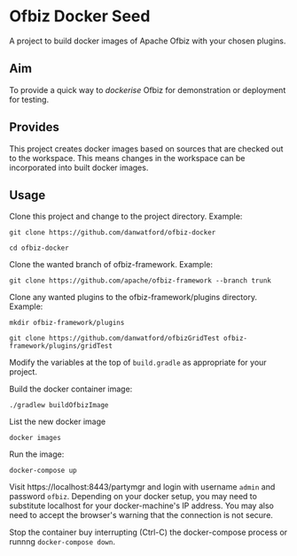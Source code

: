 # Ofbiz Docker Seed
A project to build docker images of Apache Ofbiz with your chosen plugins. 

## Aim
To provide a quick way to *dockerise* Ofbiz for demonstration or deployment for testing.

## Provides
This project creates docker images based on sources that are checked out to the workspace. This means 
changes in the workspace can be incorporated into built docker images.

## Usage
Clone this project and change to the project directory. Example:
```shell script
git clone https://github.com/danwatford/ofbiz-docker

cd ofbiz-docker
```

Clone the wanted branch of ofbiz-framework. Example:
```shell script
git clone https://github.com/apache/ofbiz-framework --branch trunk
```

Clone any wanted plugins to the ofbiz-framework/plugins directory. Example:
```shell script
mkdir ofbiz-framework/plugins

git clone https://github.com/danwatford/ofbizGridTest ofbiz-framework/plugins/gridTest
```

Modify the variables at the top of `build.gradle` as appropriate for your project.

Build the docker container image:
```shell script
./gradlew buildOfbizImage
```

List the new docker image
```shell script
docker images
```

Run the image:
```shell script
docker-compose up
```

Visit https://localhost:8443/partymgr and login with username `admin` and password `ofbiz`.
Depending on your docker setup, you may need to substitute localhost for your docker-machine's IP address.
You may also need to accept the browser's warning that the connection is not secure.

Stop the container buy interrupting (Ctrl-C) the docker-compose process or runnng `docker-compose down`.
